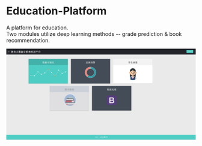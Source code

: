 # Education-Platform
A platform for education.  
Two modules utilize deep learning methods -- grade prediction & book recommendation.  

![image](https://github.com/HaobingLiu/Education-Platform/blob/master/screenshots/sn1.PNG)
